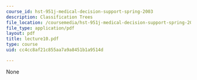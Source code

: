 ```yaml
---
course_id: hst-951j-medical-decision-support-spring-2003
description: Classification Trees
file_location: /coursemedia/hst-951j-medical-decision-support-spring-2003/cc4cc8af21c855aa7a9a8451b1a9514d_lecture10.pdf
file_type: application/pdf
layout: pdf
title: lecture10.pdf
type: course
uid: cc4cc8af21c855aa7a9a8451b1a9514d

---
```

None